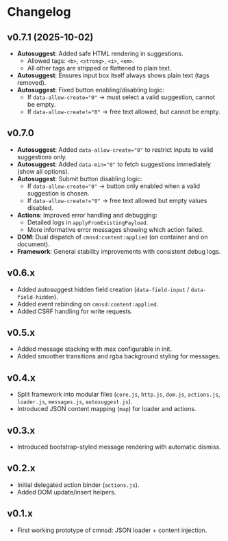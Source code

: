 # Changelog

## v0.7.1 (2025-10-02)
- **Autosuggest**: Added safe HTML rendering in suggestions.
  - Allowed tags: `<b>`, `<strong>`, `<i>`, `<em>`.
  - All other tags are stripped or flattened to plain text.
- **Autosuggest**: Ensures input box itself always shows plain text (tags removed).
- **Autosuggest**: Fixed button enabling/disabling logic:
  - If `data-allow-create="0"` → must select a valid suggestion, cannot be empty.
  - If `data-allow-create!="0"` → free text allowed, but cannot be empty.

## v0.7.0
- **Autosuggest**: Added `data-allow-create="0"` to restrict inputs to valid suggestions only.
- **Autosuggest**: Added `data-min="0"` to fetch suggestions immediately (show all options).
- **Autosuggest**: Submit button disabling logic:
  - If `data-allow-create="0"` → button only enabled when a valid suggestion is chosen.
  - If `data-allow-create!="0"` → free text allowed but empty values disabled.
- **Actions**: Improved error handling and debugging:
  - Detailed logs in `applyFromExistingPayload`.
  - More informative error messages showing which action failed.
- **DOM**: Dual dispatch of `cmnsd:content:applied` (on container and on document).
- **Framework**: General stability improvements with consistent debug logs.

## v0.6.x
- Added autosuggest hidden field creation (`data-field-input` / `data-field-hidden`).
- Added event rebinding on `cmnsd:content:applied`.
- Added CSRF handling for write requests.

## v0.5.x
- Added message stacking with max configurable in init.
- Added smoother transitions and rgba background styling for messages.

## v0.4.x
- Split framework into modular files (`core.js`, `http.js`, `dom.js`, `actions.js`, `loader.js`, `messages.js`, `autosuggest.js`).
- Introduced JSON content mapping (`map`) for loader and actions.

## v0.3.x
- Introduced bootstrap-styled message rendering with automatic dismiss.

## v0.2.x
- Initial delegated action binder (`actions.js`).
- Added DOM update/insert helpers.

## v0.1.x
- First working prototype of cmnsd: JSON loader + content injection.
